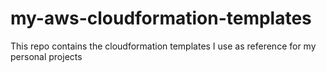 # my-aws-cloudformation-templates
This repo contains the cloudformation templates I use as reference for my personal projects

